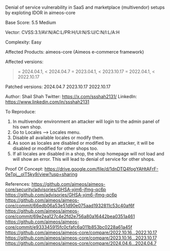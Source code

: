 Denial of service vulnerability in SaaS and marketplace (multivendor) setups by exploting IDOR in aimeos-core

Base Score: 5.5 Medium

Vector: CVSS:3.1/AV:N/AC:L/PR:H/UI:N/S:U/C:N/I:L/A:H

Complexity: Easy

Affected Products: aimeos-core (Aimeos e-commerce framework)

Affected versions:
>= 2024.04.1, < 2024.04.7
>= 2023.04.1, < 2023.10.17
>= 2022.04.1, < 2022.10.17

Patched versions:
2024.04.7
2023.10.17
2022.10.17

Author:
Shail Shah 
Twitter: https://x.com/ssshah2131/
LinkedIn: https://www.linkedin.com/in/ssshah2131

To Reproduce:
1. In multivendor environment an attacker will login to the admin panel of his own shop. 
2. Go to Locales --> Locales menu.
3. Disable all available locales or modify them.
4. As soon as locales are disabled or modified by an attacker, it will be disabled or modified for other shops too.
5. If all locales are disabled in a shop, the shop homepage will not load and will show an error. This will lead to denial of service for other shops.

Proof Of Concept: https://drive.google.com/file/d/1dnDTQ4fogYAHtAFrF-0eTpj__olT5ky9/view?usp=sharing

References:
https://github.com/aimeos/aimeos-core/security/advisories/GHSA-xjm6-jfmg-qc6p
https://github.com/advisories/GHSA-xjm6-jfmg-qc6p
https://github.com/aimeos/aimeos-core/commit/66edb06a53e51d90e075aad1932811c53c40af6f
https://github.com/aimeos/aimeos-core/commit/69e2ea127c4e2fd2e756a80a16442bea0351a461
https://github.com/aimeos/aimeos-core/commit/e933345915fc0cfafc6a011b853bc0228a61a45f
https://github.com/aimeos/aimeos-core/compare/2022.10.16...2022.10.17
https://github.com/aimeos/aimeos-core/compare/2023.10.16...2023.10.17
https://github.com/aimeos/aimeos-core/compare/2024.04.6...2024.04.7
